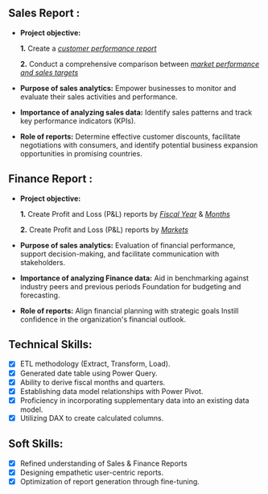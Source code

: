 ## Sales Report :


- **Project objective:** 

    **1.** Create a _[customer performance report](https://github.com/divuolle/Excel-Sales-Analytics/blob/main/Customer%20Performance%20Report.pdf)_

    **2.** Conduct a comprehensive comparison between _[market performance and sales targets](https://github.com/divuolle/Excel-Sales-Analytics/blob/main/Market%20Performance%20vs%20Target%20Report.pdf)_

- **Purpose of sales analytics:** Empower businesses to monitor and evaluate their sales activities and performance.

- **Importance of analyzing sales data:** Identify sales patterns and track key performance indicators (KPIs).

- **Role of reports:** Determine effective customer discounts, facilitate negotiations with consumers, and identify potential business expansion opportunities in promising countries.


## Finance Report :

- **Project objective:** 

    **1.** Create Profit and Loss (P&L) reports by _[Fiscal Year](https://github.com/divuolle/Excel-Sales-Analytics/blob/main/P%26L%20Statement%20by%20Fiscal%20Year.pdf)_ & _[Months](https://github.com/divuolle/Excel-Sales-Analytics/blob/main/P%26L%20Statement%20by%20Months.pdf)_ 

   **2.** Create Profit and Loss (P&L) reports by _[Markets](https://github.com/divuolle/Excel-Sales-Analytics/blob/main/P%26L%20Statement%20by%20Markets.pdf)_

- **Purpose of sales analytics:** Evaluation of financial performance, support decision-making, and facilitate communication with stakeholders.

- **Importance of analyzing Finance data:** Aid in benchmarking against industry peers and previous periods Foundation for budgeting and forecasting.

- **Role of reports:** Align financial planning with strategic goals Instill confidence in the organization's financial outlook.


## Technical Skills:
- [x]	ETL methodology (Extract, Transform, Load).
- [x]	Generated date table using Power Query.
- [x]	Ability to derive fiscal months and quarters.
- [x]	Establishing data model relationships with Power Pivot.
- [x]	Proficiency in incorporating supplementary data into an existing data model.
- [x]	Utilizing DAX to create calculated columns.

## Soft Skills:
- [x]	Refined understanding of Sales & Finance Reports
- [x]	Designing empathetic user-centric reports.
- [x]	Optimization of report generation through fine-tuning.
